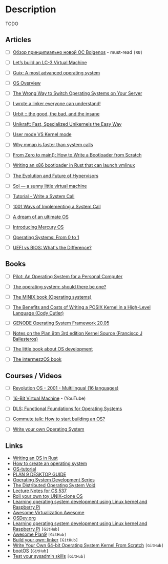 # Description

TODO


## Articles

- [ ] [Обзор принципиально новой ОС Bolgenos](https://habr.com/ru/post/95107/) - must-read `[RU]`
- [ ] [Let’s build an LC-3 Virtual Machine](https://www.rodrigoaraujo.me/posts/lets-build-an-lc-3-virtual-machine/)
- [ ] [Guix: A most advanced operating system](https://ambrevar.xyz/guix-advance/)
- [ ] [OS Overview](https://andrewharvey4.wordpress.com/2010/07/31/operating-systems-notes/)
- [ ] [The Wrong Way to Switch Operating Systems on Your Server](https://figbert.com/posts/wrong-way-to-switch-server-os/)
- [ ] [I wrote a linker everyone can understand!](https://briancallahan.net/blog/20210609.html)
- [ ] [Urbit :: the good, the bad, and the insane](https://wejn.org/2021/02/urbit-good-bad-insane/)
- [ ] [Unikraft: Fast, Specialized Unikernels the Easy Way](https://arxiv.org/abs/2104.12721)
- [ ] [User mode VS Kernel mode](https://medium.com/@SagiDana/kernel-mode-vs-user-mode-784a5b1f4911)
- [ ] [Why mmap is faster than system calls](https://sasha-f.medium.com/why-mmap-is-faster-than-system-calls-24718e75ab37)
- [ ] [From Zero to main(): How to Write a Bootloader from Scratch](https://interrupt.memfault.com/blog/how-to-write-a-bootloader-from-scratch)
- [ ] [Writing an x86 bootloader in Rust that can launch vmlinux](https://vmm.dev/en/rust/krabs.md)
- [ ] [The Evolution and Future of Hypervisors](https://medium.com/@penberg/the-evolution-and-future-of-hypervisors-999f568f9a5d)
- [ ] [Sol — a sunny little virtual machine](https://rsms.me/sol-a-sunny-little-virtual-machine)
- [ ] [Tutorial - Write a System Call](https://brennan.io/2016/11/14/kernel-dev-ep3/)
- [ ] [1001 Ways of Implementing a System Call](https://x86.lol/generic/2019/07/04/kernel-entry.html)
- [ ] [A dream of an ultimate OS](https://okmij.org/ftp/papers/DreamOSPaper.html)
- [ ] [Introducing Mercury OS](https://uxdesign.cc/introducing-mercury-os-f4de45a04289)
- [ ] [Operating Systems: From 0 to 1](https://tuhdo.github.io/os01/)
- [ ] [UEFI vs BIOS: What's the Difference?](https://www.freecodecamp.org/news/uefi-vs-bios/)


## Books

- [ ] [Pilot: An Operating System for a Personal Computer](https://courses.cs.washington.edu/courses/cse550/20au/papers/CSE550.Pilot.pdf)
- [ ] [The operating system: should there be one?](https://citeseerx.ist.psu.edu/viewdoc/download?doi=10.1.1.715.9197&rep=rep1&type=pdf)
- [ ] [The MINIX book (Operating systems)](http://index-of.es/EBooks/Operating%20Systems%20Design%20&%20Implementation%203rd%20Edition(1).pdf)
- [ ] [The Benefits and Costs of Writing a POSIX Kernel in a High-Level Language (Cody Cutler)](https://pdos.csail.mit.edu/papers/biscuit:thesis.pdf)
- [ ] [GENODE Operating System Framework 20.05](https://genode.org/documentation/genode-foundations-20-05.pdf)
- [ ] [Notes on the Plan 9tm 3rd edition Kernel Source (Francisco J Ballesteros)](http://citeseerx.ist.psu.edu/viewdoc/download?doi=10.1.1.75.5409&rep=rep1&type=pdf)
- [ ] [The little book about OS development](https://littleosbook.github.io/)
- [ ] [The intermezzOS book](http://intermezzos.github.io/book/)


## Courses / Videos

- [ ] [Revolution OS - 2001 - Multilingual (16 languages)](https://youtu.be/Eluzi70O-P4)
- [ ] [16-Bit Virtual Machine](https://youtube.com/playlist?list=PLP29wDx6QmW5DdwpdwHCRJsEubS5NrQ9b) - (YouTube)
- [ ] [DLS: Functional Foundations for Operating Systems](https://blogs.cs.st-andrews.ac.uk/csblog/2018/01/24/dls-functional-foundations-for-operating-systems/)
- [ ] [Commute talk: How to start building an OS?](https://youtu.be/fqllFKjEZAo)
- [ ] [Write your own Operating System](https://youtube.com/playlist?list=PLHh55M_Kq4OApWScZyPl5HhgsTJS9MZ6M)


## Links

- [Writing an OS in Rust](https://os.phil-opp.com/)
- [How to create an operating system](https://samypesse.gitbook.io/how-to-create-an-operating-system/)
- [OS-tutorial](https://github.com/cfenollosa/os-tutorial)
- [PLAN 9 DESKTOP GUIDE](https://pspodcasting.net/dan/blog/2019/plan9_desktop.html)
- [Operating System Development Series](http://www.brokenthorn.com/Resources/OSDevIndex.html)
- [The Distributed Operating System Void](https://nivenly.com/lib/2021-04-02-operating-system-interface/)
- [Lecture Notes for CS 537](http://pages.cs.wisc.edu/~bart/537/lecturenotes/titlepage.html)
- [Roll your own toy UNIX-clone OS](http://www.jamesmolloy.co.uk/tutorial_html/)
- [Learning operating system development using Linux kernel and Raspberry Pi](https://s-matyukevich.github.io/raspberry-pi-os/)
- [Awesome Virtualization Awesome](https://github.com/Wenzel/awesome-virtualization)
- [OSDev.org](https://wiki.osdev.org/Main_Page)
- [Learning operating system development using Linux kernel and Raspberry Pi](https://github.com/s-matyukevich/raspberry-pi-os) `[GitHub]`
- [Awesome Plan9](https://github.com/henesy/awesome-plan9) `[GitHub]`
- [Build your own: linker](https://github.com/andrewhalle/byo-linker) `[GitHub]`
- [Write Your Own 64-bit Operating System Kernel From Scratch](https://github.com/davidcallanan/os-series) `[GitHub]`
- [bootOS](https://github.com/nanochess/bootOS) `[GitHub]`
- [Test your sysadmin skills](https://github.com/trimstray/test-your-sysadmin-skills) `[GitHub]`
